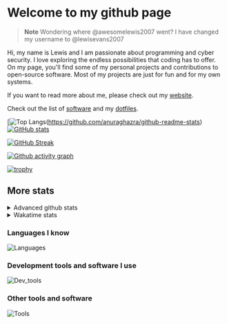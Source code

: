 # Welcome to my github page

> **Note**
> Wondering where @awesomelewis2007 went? I have changed my username to @lewisevans2007

Hi, my name is Lewis and I am passionate about programming and cyber security. I love exploring the endless possibilities that coding has to offer. On my page, you'll find some of my personal projects and contributions to open-source software. Most of my projects are just for fun and for my own systems.

If you want to read more about me, please check out my [website](https://lewisevans2007.github.io/).

Check out the list of [software](https://github.com/lewisevans2007/lewisevans2007/blob/master/software.md) and my [dotfiles](https://github.com/lewisevans2007/dotfiles).

[![Top Langs](https://github-readme-stats.vercel.app/api/top-langs/?username=lewisevans2007&hide=html,css,jupyter%20notebook&langs_count=10&layout=donut&theme=transparent&exclude_repo=GPT-code-repository,Obsidian_vault,Apple-PowerManagement,Apple-Security,CMake,qemu,swift,tcpdump,xnu)(https://github.com/anuraghazra/github-readme-stats) 
[![GitHub stats](https://github-readme-stats.vercel.app/api?username=lewisevans2007&show_icons=true&theme=transparent)](https://github.com/anuraghazra/github-readme-stats)

[![GitHub Streak](https://streak-stats.demolab.com?user=lewisevans2007&theme=transparent)](https://git.io/streak-stats)

[![Github activity graph](https://github-readme-activity-graph.vercel.app/graph?username=lewisevans2007&theme=github-compact&area=true)](https://github.com/ashutosh00710/github-readme-activity-graph)

[![trophy](https://github-profile-trophy.vercel.app/?username=lewisevans2007&theme=darkhub)](https://github.com/ryo-ma/github-profile-trophy)

## More stats
<details close>
<summary>Advanced github stats</summary>
<br>
  
![Metrics](https://raw.githubusercontent.com/lewisevans2007/lewisevans2007/master/github-metrics.svg)
  
</details>

<details close>
<summary>Wakatime stats</summary>
<br>

<!--START_SECTION:waka-->

```txt
Markdown         46 mins         ██████▓░░░░░░░░░░░░░░░░░░   26.29 %
Python           37 mins         █████▒░░░░░░░░░░░░░░░░░░░   21.35 %
Objective-C      23 mins         ███▒░░░░░░░░░░░░░░░░░░░░░   13.17 %
Java             21 mins         ███░░░░░░░░░░░░░░░░░░░░░░   12.41 %
Makefile         14 mins         ██░░░░░░░░░░░░░░░░░░░░░░░   08.40 %
Text             6 mins          █░░░░░░░░░░░░░░░░░░░░░░░░   03.69 %
Other            5 mins          ▓░░░░░░░░░░░░░░░░░░░░░░░░   03.18 %
Assembly         5 mins          ▓░░░░░░░░░░░░░░░░░░░░░░░░   03.12 %
YAML             3 mins          ▒░░░░░░░░░░░░░░░░░░░░░░░░   01.88 %
C                3 mins          ▒░░░░░░░░░░░░░░░░░░░░░░░░   01.75 %
C++              2 mins          ▒░░░░░░░░░░░░░░░░░░░░░░░░   01.42 %
XML              1 min           ▒░░░░░░░░░░░░░░░░░░░░░░░░   00.98 %
Ezhil            1 min           ▒░░░░░░░░░░░░░░░░░░░░░░░░   00.70 %
GDScript         1 min           ░░░░░░░░░░░░░░░░░░░░░░░░░   00.62 %
ca65 assembler   0 secs          ░░░░░░░░░░░░░░░░░░░░░░░░░   00.33 %
```

<!--END_SECTION:waka-->
</details>

### Languages I know
![Languages](https://skillicons.dev/icons?i=python,cpp,cs,c,javascript,nodejs,dotnet,bash,css,html,rust)
### Development tools and software I use
![Dev_tools](https://skillicons.dev/icons?i=git,docker,github,googlecloud,vscode,visualstudio,raspberrypi,linux,powershell,replit)
### Other tools and software
![Tools](https://skillicons.dev/icons?i=blender,ps,pr,ai,xd,figma)
